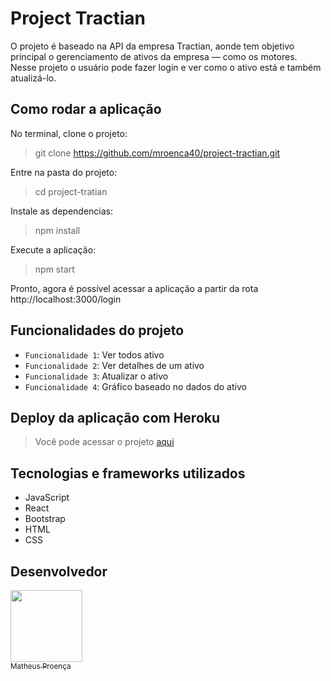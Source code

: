 <h1>Project Tractian</h1>

O projeto é baseado na API da empresa Tractian, aonde tem objetivo principal o gerenciamento de ativos da empresa — como os motores. Nesse projeto o usuário pode fazer login e ver como o ativo está e também atualizá-lo.

## Como rodar a aplicação

No terminal, clone o projeto:

> git clone https://github.com/mroenca40/project-tractian.git

Entre na pasta do projeto:

> cd project-tratian

Instale as dependencias:

> npm install

Execute a aplicação:

> npm start

Pronto, agora é possível acessar a aplicação a partir da rota http://localhost:3000/login

## Funcionalidades do projeto

- `Funcionalidade 1`: Ver todos ativo
- `Funcionalidade 2`: Ver detalhes de um ativo
- `Funcionalidade 3`: Atualizar o ativo
- `Funcionalidade 4`: Gráfico baseado no dados do ativo

## Deploy da aplicação com Heroku

> Você pode acessar o projeto <a href="https://project-tractian-active.herokuapp.com/login">aqui</a>

## Tecnologias e frameworks utilizados

 - JavaScript
 - React
 - Bootstrap
 - HTML
 - CSS

 ## Desenvolvedor 

[<img src="https://avatars.githubusercontent.com/u/74427703?v=4" width=115><br><sub>Matheus Proença</sub>](https://github.com/mroenca40)
